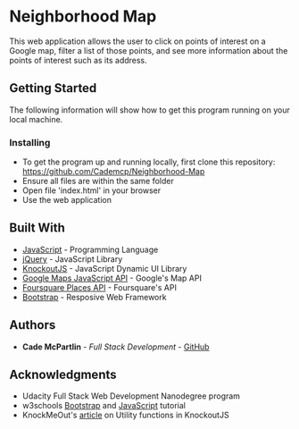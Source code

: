 # Neighborhood Map

This web application allows the user to click on points of interest on a Google map, filter a list of those points, and see more information about the points of interest such as its address.

## Getting Started

The following information will show how to get this program running on your local machine.

### Installing

* To get the program up and running locally, first clone this repository: https://github.com/Cademcp/Neighborhood-Map
* Ensure all files are within the same folder
* Open file 'index.html' in your browser
* Use the web application


## Built With

* [JavaScript](https://www.javascript.com/) - Programming Language
* [jQuery](https://jquery.com/) - JavaScript Library
* [KnockoutJS](https://knockoutjs.com/index.html) - JavaScript Dynamic UI Library
* [Google Maps JavaScript API](https://developers.google.com/maps/documentation/javascript/tutorial) - Google's Map API
* [Foursquare Places API](https://developer.foursquare.com/docs) - Foursquare's API
* [Bootstrap](https://getbootstrap.com/docs/4.1/getting-started/introduction/) - Resposive Web Framework


## Authors

* **Cade McPartlin** - *Full Stack Development* - [GitHub](https://github.com/Cademcp)


## Acknowledgments

* Udacity Full Stack Web Development Nanodegree program 
* w3schools [Bootstrap](https://www.w3schools.com/bootstrap4/default.asp) and [JavaScript](https://www.w3schools.com/js/default.asp) tutorial 
* KnockMeOut's [article](http://www.knockmeout.net/2011/04/utility-functions-in-knockoutjs.html) on Utility functions in KnockoutJS
